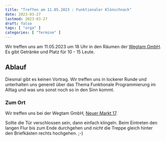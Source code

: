 ```yaml
---
title: "Treffen am 11.05.2023 : Funktionaler Klönschnack"
date: 2023-03-27
lastmod: 2023-03-27
draft: false
tags: [ "orga" ]
categories: [ "Termine" ]
---
```


Wir treffen uns am 11.05.2023 um 18 Uhr in den Räumen der [Wegtam GmbH](https://www.wegtam.com/). Es gibt Getränke und Platz für 10 - 15 Leute.

## Ablauf ##

Diesmal gibt es keinen Vortrag. Wir treffen uns in lockerer Runde und unterhalten uns generell über das Thema Funktionale Programmierung im Alltag und was uns sonst noch so in den Sinn kommt.

### Zum Ort ###

Wir treffen uns bei der Wegtam GmbH, [Neuer Markt 17](https://osm.org/go/0NDcU6eSv?way=89795854).

Sollte die Tür verschlossen sein, dann einfach klingeln. Beim Eintreten den langen Flur bis zum Ende durchgehen und _nicht_ die Treppe gleich hinter den Briefkästen rechts hochgehen. ;-)

